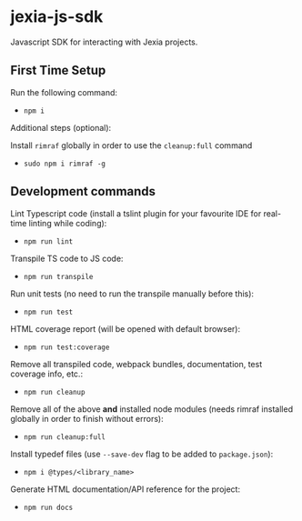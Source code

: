 # jexia-js-sdk
Javascript SDK for interacting with Jexia projects.

## First Time Setup
Run the following command:
- `npm i`

Additional steps (optional):

Install `rimraf` globally in order to use the `cleanup:full` command
- `sudo npm i rimraf -g`

## Development commands
Lint Typescript code (install a tslint plugin for your favourite IDE for real-time linting while coding):
- `npm run lint`

Transpile TS code to JS code:
- `npm run transpile`

Run unit tests (no need to run the transpile manually before this):
- `npm run test`

HTML coverage report (will be opened with default browser):
- `npm run test:coverage`

Remove all transpiled code, webpack bundles, documentation, test coverage info, etc.:
- `npm run cleanup`

Remove all of the above **and** installed node modules (needs rimraf installed globally in order to finish without errors):
- `npm run cleanup:full`

Install typedef files (use `--save-dev` flag to be added to `package.json`):
- `npm i @types/<library_name>`

Generate HTML documentation/API reference for the project:
- `npm run docs`

